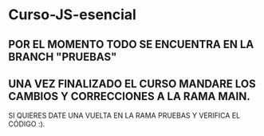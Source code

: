 # Curso-JS-esencial
## POR EL MOMENTO TODO SE ENCUENTRA EN LA BRANCH "PRUEBAS" 
## UNA VEZ FINALIZADO EL CURSO MANDARE LOS CAMBIOS Y CORRECCIONES A LA RAMA MAIN.
SI QUIERES DATE UNA VUELTA EN LA RAMA PRUEBAS Y VERIFICA EL CÓDIGO :).
